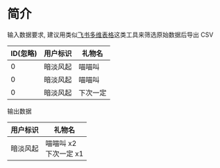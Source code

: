 # 简介

输入数据要求, 建议用类似[飞书多维表格](https://www.feishu.cn/)这类工具来筛选原始数据后导出 CSV

| ID(忽略) | 用户标识 | 礼物名   |
| -------- | -------- | -------- |
| 0        | 暗淡风起 | 喵喵叫   |
| 0        | 暗淡风起 | 喵喵叫   |
| 0        | 暗淡风起 | 下次一定 |

输出数据

| 用户标识 | 礼物名                      |
| -------- | --------------------------- |
| 暗淡风起 | 喵喵叫 x2 <br/> 下次一定 x1 |
